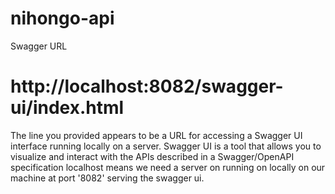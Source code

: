 # nihongo-api
Swagger URL
# http://localhost:8082/swagger-ui/index.html
The line you provided appears to be a URL for accessing a Swagger UI interface running locally on a server.
Swagger UI is a tool that allows you to visualize and interact with the APIs described in a Swagger/OpenAPI specification
localhost means we need a server on running on locally on our machine at port '8082' serving the swagger ui.
